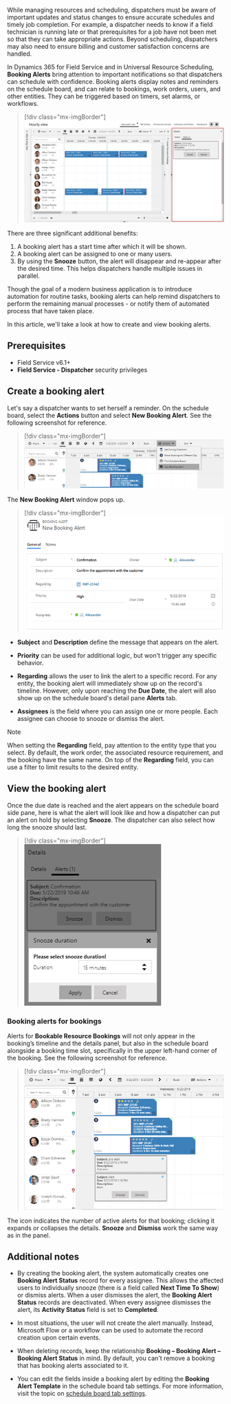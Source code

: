While managing resources and scheduling, dispatchers must be aware of important updates and status changes to ensure accurate schedules and timely job completion. For example, a dispatcher needs to know if a field technician is running late or that prerequisites for a job have not been met so that they can take appropriate actions. Beyond scheduling, dispatchers may also need to ensure billing and customer satisfaction concerns are handled.

In Dynamics 365 for Field Service and in Universal Resource Scheduling, **Booking Alerts** bring attention to important notifications so that dispatchers can schedule with confidence. Booking alerts display notes and reminders on the schedule board, and can relate to bookings, work orders, users, and other entities. They can be triggered based on timers, set alarms, or workflows.

> [!div class="mx-imgBorder"]
> ![Screenshot of full schedule board showing booking alert](../field-service/media/scheduling-booking-alert-schedule-board.png)

There are three significant additional benefits: 

1. A booking alert has a start time after which it will be shown.
2. A booking alert can be assigned to one or many users.
3. By using the **Snooze** button, the alert will disappear and re-appear after the desired time. This helps dispatchers handle multiple issues in parallel.

Though the goal of a modern business application is to introduce automation for routine tasks, booking alerts can help remind dispatchers to perform the remaining manual processes - or notify them of automated process that have taken place.

In this article, we'll take a look at how to create and view booking alerts.

## Prerequisites

- Field Service v6.1+
- **Field Service - Dispatcher** security privileges


## Create a booking alert

Let's say a dispatcher wants to set herself a reminder. On the schedule board, select the **Actions** button and select **New Booking Alert**. See the following screenshot for reference.


> [!div class="mx-imgBorder"]
> ![Screenshot of manual creation of a booking alert](../field-service/media/manual-creation-of-a-booking-alert.png)

The **New Booking Alert** window pops up.

> [!div class="mx-imgBorder"]
> ![Screenshot of booking alert](../field-service/media/booking-alert.png)
 
- **Subject** and **Description** define the message that appears on the alert. 

- **Priority** can be used for additional logic, but won't trigger any specific behavior. 

- **Regarding** allows the user to link the alert to a specific record. For any entity, the booking alert will immediately show up on the record's timeline. However, only upon reaching the **Due Date**, the alert will also show up on the schedule board's detail pane **Alerts** tab. 

- **Assignees** is the field where you can assign one or more people. Each assignee can choose to snooze or dismiss the alert.

> [!Note]
> When setting the **Regarding** field, pay attention to the entity type that you select. By default, the work order, the associated resource requirement, and the booking have the same name. On top of the **Regarding** field, you can use a filter to limit results to the desired entity.

## View the booking alert

Once the due date is reached and the alert appears on the schedule board side pane, here is what the alert will look like and how a dispatcher can put an alert on hold by selecting **Snooze**. The dispatcher can also select how long the snooze should last. 


> [!div class="mx-imgBorder"]
> ![Screenshot of Alert - Snooze](../field-service/media/alert-snooze.png)
 
### Booking alerts for bookings

Alerts for **Bookable Resource Bookings** will not only appear in the booking’s timeline and the details panel, but also in the schedule board alongside a booking time slot, specifically in the upper left-hand corner of the booking. See the following screenshot for reference.

 
> [!div class="mx-imgBorder"]
> ![Screenshot of Booking alert on the schedule board](../field-service/media/booking-alert-on-the-schedule-board.png)

The icon indicates the number of active alerts for that booking; clicking it expands or collapses the details. **Snooze** and **Dismiss** work the same way as in the panel.
 

## Additional notes

- By creating the booking alert, the system automatically creates one **Booking Alert Status** record for every assignee. This allows the affected users to individually snooze (there is a field called **Next Time To Show**) or dismiss alerts. When a user dismisses the alert, the **Booking Alert Status** records are deactivated. When every assignee dismisses the alert, its **Activity Status** field is set to **Completed**.

- In most situations, the user will not create the alert manually. Instead, Microsoft Flow or a workflow can be used to automate the record creation upon certain events.

- When deleting records, keep the relationship **Booking – Booking Alert – Booking Alert Status** in mind. By default, you can't remove a booking that has booking alerts associated to it.

- You can edit the fields inside a booking alert by editing the **Booking Alert Template** in the schedule board tab settings. For more information, visit the topic on [schedule board tab settings](https://docs.microsoft.com/dynamics365/customer-engagement/field-service/schedule-board-tab-settings#other-settings).


